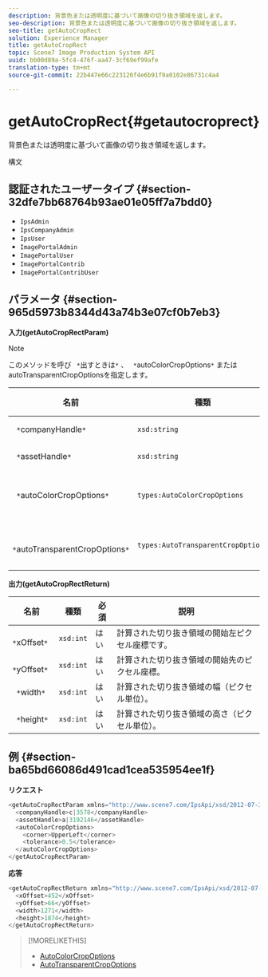 ```yaml
---
description: 背景色または透明度に基づいて画像の切り抜き領域を返します。
seo-description: 背景色または透明度に基づいて画像の切り抜き領域を返します。
seo-title: getAutoCropRect
solution: Experience Manager
title: getAutoCropRect
topic: Scene7 Image Production System API
uuid: bb00d89a-5fc4-476f-aa47-3cf69ef99afe
translation-type: tm+mt
source-git-commit: 22b447e66c223126f4e6b91f9a0102e86731c4a4

---
```



# getAutoCropRect{#getautocroprect}

背景色または透明度に基づいて画像の切り抜き領域を返します。

構文

## 認証されたユーザータイプ {#section-32dfe7bb68764b93ae01e05ff7a7bdd0}

* `IpsAdmin`
* `IpsCompanyAdmin`
* `IpsUser`
* `ImagePortalAdmin`
* `ImagePortalUser`
* `ImagePortalContrib`
* `ImagePortalContribUser`

## パラメータ {#section-965d5973b8344d43a74b3e07cf0b7eb3}

**入力(getAutoCropRectParam)**

>[!NOTE]
>
>このメソッドを呼び ` *`出すときは`*` 、 ` *`autoColorCropOptions`*` またはautoTransparentCropOptionsを指定します。

| 名前 | 種類 | 必須 | 説明 |
|---|---|---|---|
| ` *`companyHandle`*` | `xsd:string` | はい | 操作するアセットを持つ会社のハンドル。 |
| ` *`assetHandle`*` | `xsd:string` | はい | 操作するアセットのハンドル。 |
| ` *`autoColorCropOptions`*` | `types:AutoColorCropOptions` | いいえ | 色に基づいて切り抜き長方形を計算します。 AutoColorCropOptionsを参照し [てください](../../../types/c-data-types/r-auto-color-crop-options.md#reference-976c3a1f8e47473cae016a4e9e09e4a6)。 |
| ` *`autoTransparentCropOptions`*` | `types:AutoTransparentCropOptions` | いいえ | 透明度に基づいて切り抜き長方形を計算します。 AutoTransparentCropOptionsを参照し [てください](../../../types/c-data-types/r-auto-transparent-crop-options.md#reference-f4460b3bdf814f4c85e4f097ea4e6e2b)。 |

**出力(getAutoCropRectReturn)**

| 名前 | 種類 | 必須 | 説明 |
|---|---|---|---|
| ` *`xOffset`*` | `xsd:int` | はい | 計算された切り抜き領域の開始左ピクセル座標です。 |
| ` *`yOffset`*` | `xsd:int` | はい | 計算された切り抜き領域の開始先のピクセル座標。 |
| ` *`width`*` | `xsd:int` | はい | 計算された切り抜き領域の幅（ピクセル単位）。 |
| ` *`height`*` | `xsd:int` | はい | 計算された切り抜き領域の高さ（ピクセル単位）。 |

## 例 {#section-ba65bd66086d491cad1cea535954ee1f}

**リクエスト**

```java
<getAutoCropRectParam xmlns="http://www.scene7.com/IpsApi/xsd/2012-07-31-beta">
  <companyHandle>c|3578</companyHandle>
  <assetHandle>a|3192146</assetHandle>
  <autoColorCropOptions>
    <corner>UpperLeft</corner>
    <tolerance>0.5</tolerance>
  </autoColorCropOptions>
</getAutoCropRectParam>
```

**応答**

```java
<getAutoCropRectReturn xmlns="http://www.scene7.com/IpsApi/xsd/2012-07-31-beta">
  <xOffset>452</xOffset>
  <yOffset>66</yOffset>
  <width>1271</width>
  <height>1874</height>
</getAutoCropRectReturn>
```

>[!MORELIKETHIS]
>
>* [AutoColorCropOptions](../../../types/c-data-types/r-auto-color-crop-options.md#reference-976c3a1f8e47473cae016a4e9e09e4a6)
>* [AutoTransparentCropOptions](../../../types/c-data-types/r-auto-transparent-crop-options.md#reference-f4460b3bdf814f4c85e4f097ea4e6e2b)

